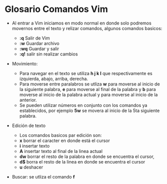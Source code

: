 # Glosario Comandos Vim

- Al entrar a Vim iniciamos en modo normal en donde solo podremos movernos entre el texto y relizar comandos, algunos comandos basicos:
    - **:q** Salir de Vim
    - **:w** Guardar archivo
    - **:wq** Guardar y salir
    - **:q!** salir sin realizar cambios
- Movimiento: 
    - Para navegar en el texto se utiliza **h j k l** que respectivamente es izquierda, abajo, arriba, derecha.
    - Para moverse entre paralabros se utliza **w** para moverse al inicio de la siguiente palabra, **e** para moverse al final de la palabra y **b** para moverse al inicio de la palabra actual y para moverse al inicio de la anterior.
    - Se pueden utilizar números en conjunto con los comandos ya establecidos, por ejemplo **5w** se movera al inicio de la 5ta siguiente palabra.

- Edición de texto
    - Los comandos basicos par edición son:  
    - **x**  borrar el caracter en donde está el cursor
    - **i** insertar texto
    - **A** insertar texto al final de la linea actual
    - **dw** borrar el resto de la palabra en donde se encuentra el cursor, 
    - **d$** borra el resto de la linea en donde se encuentra el cursor
    - **u** deshacer


- Buscar: se utliza el comando **f**